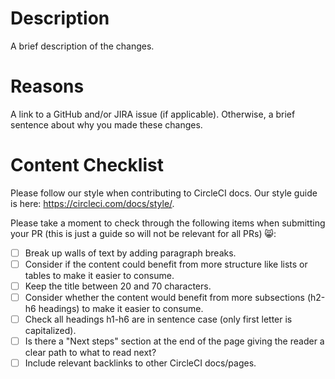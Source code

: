 # Description
A brief description of the changes.

# Reasons
A link to a GitHub and/or JIRA issue (if applicable).
Otherwise, a brief sentence about why you made these changes.

# Content Checklist
Please follow our style when contributing to CircleCI docs. Our style guide is here: https://circleci.com/docs/style/.

Please take a moment to check through the following items when submitting your PR (this is just a guide so will not be relevant for all PRs) 😸:

- [ ] Break up walls of text by adding paragraph breaks.
- [ ] Consider if the content could benefit from more structure like lists or tables to make it easier to consume.
- [ ] Keep the title between 20 and 70 characters.
- [ ] Consider whether the content would benefit from more subsections (h2-h6 headings) to make it easier to consume.
- [ ] Check all headings h1-h6 are in sentence case (only first letter is capitalized).
- [ ] Is there a "Next steps" section at the end of the page giving the reader a clear path to what to read next?
- [ ] Include relevant backlinks to other CircleCI docs/pages.
